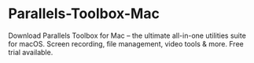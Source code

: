 # Parallels-Toolbox-Mac
Download Parallels Toolbox for Mac – the ultimate all-in-one utilities suite for macOS. Screen recording, file management, video tools &amp; more. Free trial available.
